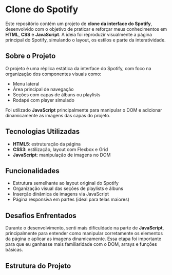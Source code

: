 # Clone do Spotify

Este repositório contém um projeto de **clone da interface do Spotify**, desenvolvido com o objetivo de praticar e reforçar meus conhecimentos em **HTML**, **CSS** e **JavaScript**. A ideia foi reproduzir visualmente a página principal do Spotify, simulando o layout, os estilos e parte da interatividade.

## Sobre o Projeto

O projeto é uma réplica estática da interface do Spotify, com foco na organização dos componentes visuais como:

- Menu lateral
- Área principal de navegação
- Seções com capas de álbuns ou playlists
- Rodapé com player simulado

Foi utilizado **JavaScript** principalmente para manipular o DOM e adicionar dinamicamente as imagens das capas do projeto.

## Tecnologias Utilizadas

- **HTML5**: estruturação da página
- **CSS3**: estilização, layout com Flexbox e Grid
- **JavaScript**: manipulação de imagens no DOM

## Funcionalidades

- Estrutura semelhante ao layout original do Spotify
- Organização visual das seções de playlists e álbuns
- Inserção dinâmica de imagens via JavaScript
- Página responsiva em partes (ideal para telas maiores)

## Desafios Enfrentados

Durante o desenvolvimento, senti mais dificuldade na parte de **JavaScript**, principalmente para entender como manipular corretamente os elementos da página e aplicar as imagens dinamicamente. Essa etapa foi importante para que eu ganhasse mais familiaridade com o DOM, arrays e funções básicas.

## Estrutura do Projeto

